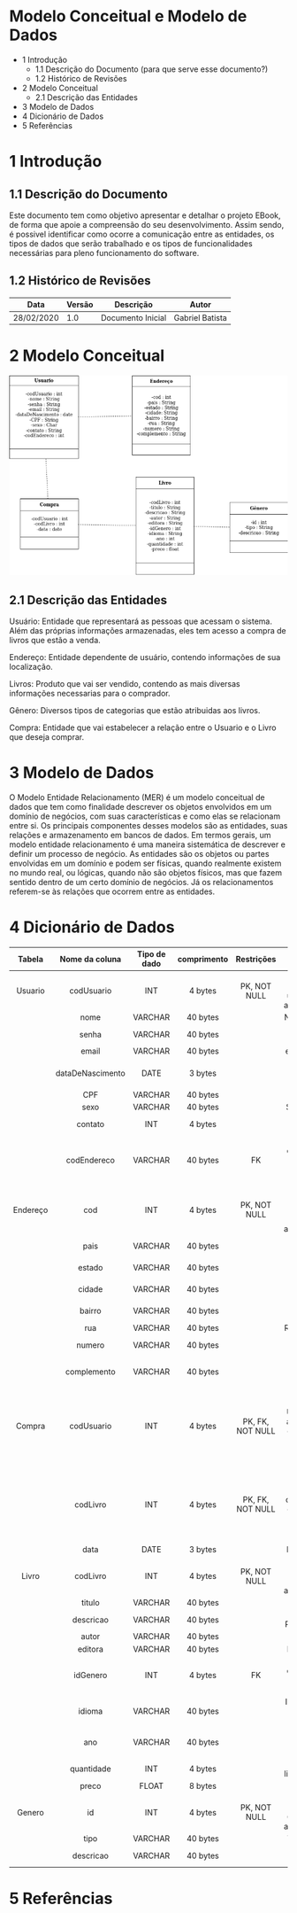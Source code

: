 # Modelo Conceitual e Modelo de Dados  
  
- 1 Introdução
  * 1.1 Descrição do Documento (para que serve esse documento?)
  * 1.2 Histórico de Revisões
- 2 Modelo Conceitual
  * 2.1 Descrição das Entidades
- 3 Modelo de Dados
- 4 Dicionário de Dados
- 5 Referências
  
# 1 Introdução
 
## 1.1 Descrição do Documento

   Este documento tem como objetivo apresentar e detalhar o projeto EBook, de forma que apoie a compreensão do seu desenvolvimento. Assim sendo, é possivel identificar como ocorre a comunicação entre as entidades, os tipos de dados que serão trabalhado e os tipos de funcionalidades necessárias para pleno funcionamento do software.
  
## 1.2 Histórico de Revisões

| Data       | Versão | Descrição         | Autor           |
|------------|--------|-------------------|-----------------|
| 28/02/2020 | 1.0    | Documento Inicial | Gabriel Batista |
  
# 2 Modelo Conceitual  

![imagem](https://github.com/GabrielBFelix/EBook/blob/master/docs/ModeloConceitual.png)
  
## 2.1 Descrição das Entidades

  Usuário: Entidade que representará as pessoas que acessam o sistema. Além das próprias informações armazenadas, eles tem acesso a compra de livros que estão a venda.
  
  Endereço: Entidade dependente de usuário, contendo informações de sua localização.
  
  Livros: Produto que vai ser vendido, contendo as mais diversas informações necessarias para o comprador.
  
  Gênero: Diversos tipos de categorias que estão atribuidas aos livros.
  
  Compra: Entidade que vai estabelecer a relação entre o Usuario e o Livro que deseja comprar.
  
# 3 Modelo de Dados 

  O Modelo Entidade Relacionamento (MER) é um modelo conceitual de dados que tem como finalidade descrever os objetos envolvidos em um domínio de negócios, com suas características e como elas se relacionam entre si. Os principais componentes desses modelos são as entidades, suas relações e armazenamento em bancos de dados. Em termos gerais, um modelo entidade relacionamento é uma maneira sistemática de descrever e definir um processo de negócio. As entidades são os objetos ou partes envolvidas em um domínio e podem ser físicas, quando realmente existem no mundo real, ou lógicas, quando não são objetos físicos, mas que fazem sentido dentro de um certo domínio de negócios. Já os relacionamentos referem-se às relações que ocorrem entre as entidades.
  
# 4 Dicionário de Dados  

|  Tabela  |  Nome da coluna  | Tipo de dado | comprimento |    Restrições    |                                               Descrição                                               |
|:--------:|:----------------:|:------------:|:-----------:|:----------------:|:-----------------------------------------------------------------------------------------------------:|
|  Usuario |    codUsuario    |      INT     |   4 bytes   |   PK, NOT NULL   |                        Numero de verificação do usuário, gerado automaticamente                       |
|          |       nome       |    VARCHAR   |   40 bytes  |                  |                                            Nome do usuário                                            |
|          |       senha      |    VARCHAR   |   40 bytes  |                  |                                            Senha do usuário                                           |
|          |       email      |    VARCHAR   |   40 bytes  |                  |                                            email do usuário                                           |
|          | dataDeNascimento |     DATE     |   3 bytes   |                  |                                     Data de nascimento do usuário                                     |
|          |        CPF       |    VARCHAR   |   40 bytes  |                  |                                             CPF do usuário                                            |
|          |       sexo       |    VARCHAR   |   40 bytes  |                  |                                            Sexo do usuário                                            |
|          |      contato     |      INT     |   4 bytes   |                  |                                           Numero do usuário                                           |
|          |    codEndereco   |    VARCHAR   |   40 bytes  |        FK        |                        Chave estrangeira que aponta para o endereço do usuário.                       |
| Endereço |        cod       |      INT     |   4 bytes   |   PK, NOT NULL   |                       Numero de verificação do Endereço, gerado automaticamente                       |
|          |       pais       |    VARCHAR   |   40 bytes  |                  |                                         Pais local do Endereço                                        |
|          |      estado      |    VARCHAR   |   40 bytes  |                  |                                           Estado do Endereço                                          |
|          |      cidade      |    VARCHAR   |   40 bytes  |                  |                                           Cidade do Endereço                                          |
|          |      bairro      |    VARCHAR   |   40 bytes  |                  |                                           Bairro do endereço                                          |
|          |        rua       |    VARCHAR   |   40 bytes  |                  |                                            Rua do Endereço                                            |
|          |      numero      |    VARCHAR   |   40 bytes  |                  |                                           Numero do Endereço                                          |
|          |    complemento   |    VARCHAR   |   40 bytes  |                  |                                    Complemento opcional do Endereço                                   |
|  Compra  |    codUsuario    |      INT     |   4 bytes   | PK, FK, NOT NULL | Chave estrangeira do Usuário que fez a Compra, junto com o  codLivro forma a chave primária da Compra |
|          |     codLivro     |      INT     |   4 bytes   | PK, FK, NOT NULL |  Chave estrangeira do Livro que foi comprado, junto com o codLivro  forma a chave primária da Compra  |
|          |       data       |     DATE     |   3 bytes   |                  |                                             Data da compra                                            |
|   Livro  |     codLivro     |      INT     |   4 bytes   |   PK, NOT NULL   |                         Numero de verificação do Livro, gerado automaticamente                        |
|          |      titulo      |    VARCHAR   |   40 bytes  |                  |                                            Titulo do livro                                            |
|          |     descricao    |    VARCHAR   |   40 bytes  |                  |                                      Descrição / Resumo do Livro                                      |
|          |       autor      |    VARCHAR   |   40 bytes  |                  |                                             Autor do Livro                                            |
|          |      editora     |    VARCHAR   |   40 bytes  |                  |                                            Editora do Livro                                           |
|          |     idGenero     |      INT     |   4 bytes   |        FK        |                          Chave estrangeira que aponta para o gênero do livro                          |
|          |      idioma      |    VARCHAR   |   40 bytes  |                  |                                  Idioma em que o livro foi publicado                                  |
|          |        ano       |    VARCHAR   |   40 bytes  |                  |                                    Ano em que o livro foi publicado                                   |
|          |    quantidade    |      INT     |   4 bytes   |                  |                                    Quantidade de livros no estoque                                    |
|          |       preco      |     FLOAT    |   8 bytes   |                  |                                             Preço do Livro                                            |
|  Genero  |        id        |      INT     |   4 bytes   |   PK, NOT NULL   |                        Numero de verificação do Genero, gerado automaticamente                        |
|          |       tipo       |    VARCHAR   |   40 bytes  |                  |                                             Tipo do Genero                                            |
|          |     descricao    |    VARCHAR   |   40 bytes  |                  |                                          Descrição do Genero                                          |

# 5 Referências  
